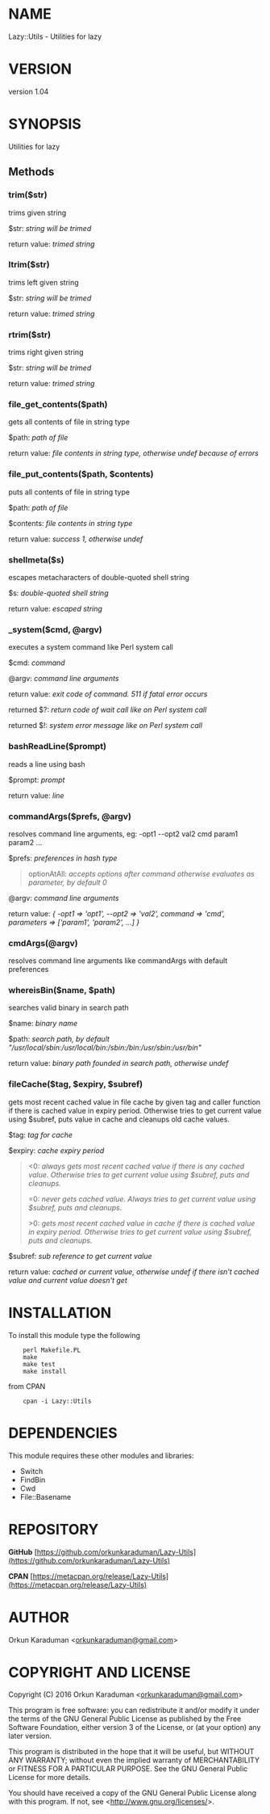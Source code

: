 # NAME

Lazy::Utils - Utilities for lazy

# VERSION

version 1.04

# SYNOPSIS

Utilities for lazy

## Methods

### trim($str)

trims given string

$str: _string will be trimed_

return value: _trimed string_

### ltrim($str)

trims left given string

$str: _string will be trimed_

return value: _trimed string_

### rtrim($str)

trims right given string

$str: _string will be trimed_

return value: _trimed string_

### file\_get\_contents($path)

gets all contents of file in string type

$path: _path of file_

return value: _file contents in string type, otherwise undef because of errors_

### file\_put\_contents($path, $contents)

puts all contents of file in string type

$path: _path of file_

$contents: _file contents in string type_

return value: _success 1, otherwise undef_

### shellmeta($s)

escapes metacharacters of double-quoted shell string

$s: _double-quoted shell string_

return value: _escaped string_

### \_system($cmd, @argv)

executes a system command like Perl system call

$cmd: _command_

@argv: _command line arguments_

return value: _exit code of command. 511 if fatal error occurs_

returned $?: _return code of wait call like on Perl system call_

returned $!: _system error message like on Perl system call_

### bashReadLine($prompt)

reads a line using bash

$prompt: _prompt_

return value: _line_

### commandArgs($prefs, @argv)

resolves command line arguments, eg: -opt1 --opt2 val2 cmd param1 param2 ...

$prefs: _preferences in hash type_

> optionAtAll: _accepts options after command otherwise evaluates as parameter, by default 0_

@argv: _command line arguments_

return value: _{ -opt1 =&gt; &#39;opt1&#39;, --opt2 =&gt; &#39;val2&#39;, command =&gt; &#39;cmd&#39;, parameters =&gt; \[&#39;param1&#39;, &#39;param2&#39;, ...\] }_

### cmdArgs(@argv)

resolves command line arguments like commandArgs with default preferences

### whereisBin($name, $path)

searches valid binary in search path

$name: _binary name_

$path: _search path, by default &quot;/usr/local/sbin:/usr/local/bin:/sbin:/bin:/usr/sbin:/usr/bin&quot;_

return value: _binary path founded in search path, otherwise undef_

### fileCache($tag, $expiry, $subref)

gets most recent cached value in file cache by given tag and caller function if there is cached value in expiry period. Otherwise tries to get current value using $subref, puts value in cache and cleanups old cache values.

$tag: _tag for cache_

$expiry: _cache expiry period_

> &lt;0: _always gets most recent cached value if there is any cached value. Otherwise tries to get current value using $subref, puts and cleanups._
>
> &#x3d;0: _never gets cached value. Always tries to get current value using $subref, puts and cleanups._
>
> &gt;0: _gets most recent cached value in cache if there is cached value in expiry period. Otherwise tries to get current value using $subref, puts and cleanups._

$subref: _sub reference to get current value_

return value: _cached or current value, otherwise undef if there isn&#39;t cached value and current value doesn&#39;t get_

# INSTALLATION

To install this module type the following

        perl Makefile.PL
        make
        make test
        make install

from CPAN

        cpan -i Lazy::Utils

# DEPENDENCIES

This module requires these other modules and libraries:

- Switch
- FindBin
- Cwd
- File::Basename

# REPOSITORY

**GitHub** [https://github.com/orkunkaraduman/Lazy-Utils](https://github.com/orkunkaraduman/Lazy-Utils)

**CPAN** [https://metacpan.org/release/Lazy-Utils](https://metacpan.org/release/Lazy-Utils)

# AUTHOR

Orkun Karaduman &lt;orkunkaraduman@gmail.com&gt;

# COPYRIGHT AND LICENSE

Copyright (C) 2016  Orkun Karaduman &lt;orkunkaraduman@gmail.com&gt;

This program is free software: you can redistribute it and/or modify
it under the terms of the GNU General Public License as published by
the Free Software Foundation, either version 3 of the License, or
(at your option) any later version.

This program is distributed in the hope that it will be useful,
but WITHOUT ANY WARRANTY; without even the implied warranty of
MERCHANTABILITY or FITNESS FOR A PARTICULAR PURPOSE.  See the
GNU General Public License for more details.

You should have received a copy of the GNU General Public License
along with this program.  If not, see &lt;http://www.gnu.org/licenses/&gt;.

